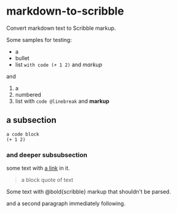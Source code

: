 markdown-to-scribble
====================

Convert markdown text to Scribble markup.

Some samples for testing:

* a
* bullet
* list `with code (+ 1 2)` and *markup*

and

1. a
2. numbered
3. list with `code @linebreak` and **markup**

a subsection
------------

    a code block
    (+ 1 2)

### and deeper subsubsection

some text with [a link](https://racket-lang.org) in it.

> a block
> quote
> of text

Some text with @bold{scribble} markup that shouldn't be parsed.

and a second paragraph immediately following.
